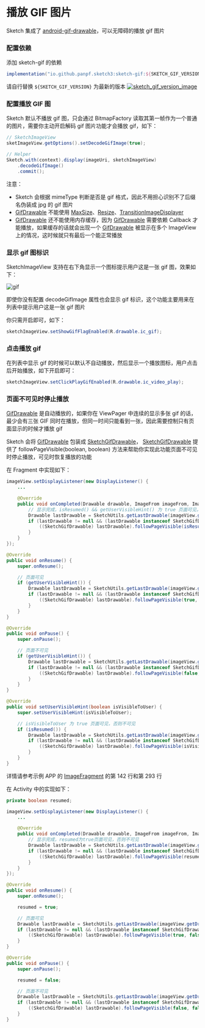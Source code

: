 # 播放 GIF 图片

Sketch 集成了 [android-gif-drawable]，可以无障碍的播放 gif 图片

### 配置依赖

添加 sketch-gif 的依赖

```groovy
implementation("io.github.panpf.sketch3:sketch-gif:${SKETCH_GIF_VERSION}")
```

请自行替换 `${SKETCH_GIF_VERSION}` 为最新的版本 [![sketch_gif_version_image]][sketch_gif_version_link]

### 配置播放 GIF 图

Sketch 默认不播放 gif 图，只会通过 BitmapFactory 读取其第一帧作为一个普通的图片，需要你主动开启解码 gif 图片功能才会播放 gif，如下：

```java
// SketchImageView
sketImageView.getOptions().setDecodeGifImage(true);

// Helper
Sketch.with(context).display(imageUri, sketchImageView)
    .decodeGifImage()
    .commit();
```

注意：
* Sketch 会根据 mimeType 判断是否是 gif 格式，因此不用担心识别不了后缀名伪装成 jpg 的 gif 图片
* [GifDrawable] 不能使用 [MaxSize]、[Resize]、[TransitionImageDisplayer]
* [GifDrawable] 还不能使用内存缓存，因为 [GifDrawable] 需要依赖 Callback 才能播放，如果缓存的话就会出现一个 [GifDrawable] 被显示在多个 ImageView 上的情况，这时候就只有最后一个能正常播放

### 显示 gif 图标识

SketchImageView 支持在右下角显示一个图标提示用户这是一张 gif 图，效果如下：

![gif](../res/gif_flag.png)

即使你没有配置 decodeGifImage 属性也会显示 gif 标识，这个功能主要用来在列表中提示用户这是一张 gif 图片

你只需开启即可，如下：

```java
sketchImageView.setShowGifFlagEnabled(R.drawable.ic_gif);
```

### 点击播放 gif

在列表中显示 gif 的时候可以默认不自动播放，然后显示一个播放图标，用户点击后开始播放，如下开启即可：

```java
sketchImageView.setClickPlayGifEnabled(R.drawable.ic_video_play);
```

### 页面不可见时停止播放

[GifDrawable] 是自动播放的，如果你在 ViewPager 中连续的显示多张 gif 的话，最少会有三张 GIF 同时在播放，但同一时间只能看到一张，因此需要控制只有页面显示的时候才播放 gif

Sketch 会将 [GifDrawable] 包装成 [SketchGifDrawable]， [SketchGifDrawable] 提供了 followPageVisible(boolean, boolean) 方法来帮助你实现此功能页面不可见时停止播放，可见时恢复播放的功能

在 Fragment 中实现如下：

```java
imageView.setDisplayListener(new DisplayListener() {
    ...

    @Override
    public void onCompleted(Drawable drawable, ImageFrom imageFrom, ImageAttrs imageAttrs) {
        // 显示完成，isResumed() && getUserVisibleHint() 为 true 页面可见，否则不可见
        Drawable lastDrawable = SketchUtils.getLastDrawable(imageView.getDrawable());
        if (lastDrawable != null && (lastDrawable instanceof SketchGifDrawable)) {
            ((SketchGifDrawable) lastDrawable).followPageVisible(isResumed() && getUserVisibleHint(), true);
        }
    }
});

@Override
public void onResume() {
    super.onResume();

    // 页面可见
    if (getUserVisibleHint()) {
        Drawable lastDrawable = SketchUtils.getLastDrawable(imageView.getDrawable());
        if (lastDrawable != null && (lastDrawable instanceof SketchGifDrawable)) {
            ((SketchGifDrawable) lastDrawable).followPageVisible(true, false);
        }
    }
}

@Override
public void onPause() {
    super.onPause();

    // 页面不可见
    if (getUserVisibleHint()) {
        Drawable lastDrawable = SketchUtils.getLastDrawable(imageView.getDrawable());
        if (lastDrawable != null && (lastDrawable instanceof SketchGifDrawable)) {
            ((SketchGifDrawable) lastDrawable).followPageVisible(false, false);
        }
    }
}

@Override
public void setUserVisibleHint(boolean isVisibleToUser) {
    super.setUserVisibleHint(isVisibleToUser);

    // isVisibleToUser 为 true 页面可见，否则不可见
    if (isResumed()) {
        Drawable lastDrawable = SketchUtils.getLastDrawable(imageView.getDrawable());
        if (lastDrawable != null && (lastDrawable instanceof SketchGifDrawable)) {
            ((SketchGifDrawable) lastDrawable).followPageVisible(isVisibleToUser, false);
        }
    }
}
```

详情请参考示例 APP 的 [ImageFragment] 的第 142 行和第 293 行

在 Activity 中的实现如下：

```java
private boolean resumed;

imageView.setDisplayListener(new DisplayListener() {
    ...

    @Override
    public void onCompleted(Drawable drawable, ImageFrom imageFrom, ImageAttrs imageAttrs) {
        // 显示完成，resumed为true页面可见，否则不可见
        Drawable lastDrawable = SketchUtils.getLastDrawable(imageView.getDrawable());
        if (lastDrawable != null && (lastDrawable instanceof SketchGifDrawable)) {
            ((SketchGifDrawable) lastDrawable).followPageVisible(resumed, true);
        }
    }
});

@Override
public void onResume() {
    super.onResume();

    resumed = true;

    // 页面可见
    Drawable lastDrawable = SketchUtils.getLastDrawable(imageView.getDrawable());
    if (lastDrawable != null && (lastDrawable instanceof SketchGifDrawable)) {
        ((SketchGifDrawable) lastDrawable).followPageVisible(true, false);
    }
}

@Override
public void onPause() {
    super.onPause();

    resumed = false;

    // 页面不可见
    Drawable lastDrawable = SketchUtils.getLastDrawable(imageView.getDrawable());
    if (lastDrawable != null && (lastDrawable instanceof SketchGifDrawable)) {
        ((SketchGifDrawable) lastDrawable).followPageVisible(false, false);
    }
}
```

[README]: ../../README.md
[sketch_gif_version_image]: https://api.bintray.com/packages/panpf/maven/sketch-gif/images/download.svg
[sketch_gif_version_link]: https://bintray.com/panpf/maven/sketch-gif/_latestVersion#files
[android-gif-drawable]: https://github.com/koral--/android-gif-drawable
[GifDrawable]: ../../sketch-gif/src/main/java/pl/droidsonroids/gif/GifDrawable.java
[MaxSize]: ../../sketch/src/main/java/com/github/panpf/sketch/request/MaxSize.java
[Resize]: ../../sketch/src/main/java/com/github/panpf/sketch/request/Resize.java
[TransitionImageDisplayer]: ../../sketch/src/main/java/com/github/panpf/sketch/display/TransitionImageDisplayer.java
[SketchImageView]: ../../sketch/src/main/java/com/github/panpf/sketch/SketchImageView.java
[SketchGifDrawable]: ../../sketch/src/main/java/com/github/panpf/sketch/drawable/SketchGifDrawable.java
[ImageFragment]: ../../sample/src/main/java/com/github/panpf/sketchsample/fragment/ImageFragment.kt
